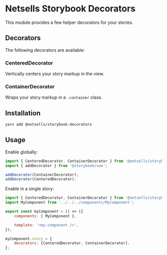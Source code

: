 # Netsells Storybook Decorators

This module provides a few helper decorators for your stories. 

## Decorators

The following decorators are available:

### CenteredDecorator

Vertically centers your story markup in the view.

### ContainerDecorator

Wraps your story markup in a `.container` class.

## Installation

```sh
yarn add @netsells/storybook-decorators
```

## Usage

Enable globally:

```js
import { CenteredDecorator, ContainerDecorator } from '@netsells/storybook-decorators';
import { addDecorator } from '@storybook/vue';

addDecorator(ContainerDecorator);
addDecorator(CenteredDecorator);
```

Enable in a single story:

```js
import { CenteredDecorator, ContainerDecorator } from '@netsells/storybook-decorators';
import MyComponent from '../../../components/MyComponent';

export const myComponent = () => ({
    components: { MyComponent },

    template: '<my-component />',
});

myComponent.story = {
    decorators: [CenteredDecorator, ContainerDecorator],
};
```

